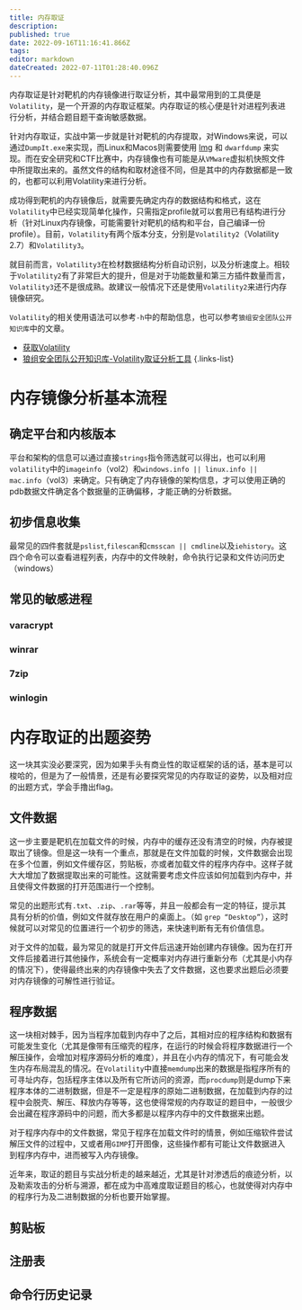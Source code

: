 ```yaml
---
title: 内存取证
description: 
published: true
date: 2022-09-16T11:16:41.866Z
tags: 
editor: markdown
dateCreated: 2022-07-11T01:28:40.096Z
---
```


内存取证是针对靶机的内存镜像进行取证分析，其中最常用到的工具便是`Volatility`，是一个开源的内存取证框架。内存取证的核心便是针对进程列表进行分析，并结合题目题干查询敏感数据。

针对内存取证，实战中第一步就是针对靶机的内存提取，对Windows来说，可以通过`DumpIt.exe`来实现，而Linux和Macos则需要使用 [lmg](https://github.com/halpomeranz/lmg) 和 `dwarfdump` 来实现。而在安全研究和CTF比赛中，内存镜像也有可能是从`VMware`虚拟机快照文件中所提取出来的。虽然文件的结构和取材途径不同，但是其中的内存数据都是一致的，也都可以利用Volatility来进行分析。

成功得到靶机的内存镜像后，就需要先确定内存的数据结构和格式，这在`Volatility`中已经实现简单化操作，只需指定profile就可以套用已有结构进行分析（针对Linux内存镜像，可能需要针对靶机的结构和平台，自己编译一份profile）。目前，`Volatility`有两个版本分支，分别是`Volatility2`（Volatility 2.7）和`Volatility3`。

就目前而言，`Volatility3`在检材数据结构分析自动识别，以及分析速度上。相较于`Volatility2`有了非常巨大的提升，但是对于功能数量和第三方插件数量而言，`Volatility3`还不是很成熟。故建议一般情况下还是使用`Volatility2`来进行内存镜像研究。

`Volatility`的相关使用语法可以参考`-h`中的帮助信息，也可以参考`狼组安全团队公开知识库`中的文章。 

- [获取Volatility](/forensic/memory-analysis/install_volatility)
- [狼组安全团队公开知识库-Volatility取证分析工具](https://wiki.wgpsec.org/knowledge/ctf/Volatility.html)
{.links-list}

# 内存镜像分析基本流程
## 确定平台和内核版本
平台和架构的信息可以通过直接`strings`指令筛选就可以得出，也可以利用`volatility`中的`imageinfo`（vol2）和`windows.info || linux.info || mac.info`（vol3）来确定。只有确定了内存镜像的架构信息，才可以使用正确的pdb数据文件确定各个数据量的正确偏移，才能正确的分析数据。

## 初步信息收集
最常见的四件套就是`pslist`,`filescan`和`cmsscan || cmdline`以及`iehistory`。这四个命令可以查看进程列表，内存中的文件映射，命令执行记录和文件访问历史（windows）

## 常见的敏感进程
### varacrypt
### winrar
### 7zip
### winlogin


# 内存取证的出题姿势
这一块其实没必要深究，因为如果手头有商业性的取证框架的话的话，基本是可以梭哈的，但是为了一般情景，还是有必要探究常见的内存取证的姿势，以及相对应的出题方式，学会手撸出flag。

## 文件数据

这一步主要是靶机在加载文件的时候，内存中的缓存还没有清空的时候，内存被提取出了镜像。但是这一块有一个重点，那就是在文件加载的时候，文件数据会出现在多个位置，例如文件缓存区，剪贴板，亦或者加载文件的程序内存中。这样子就大大增加了数据提取出来的可能性。这就需要考虑文件应该如何加载到内存中，并且使得文件数据的打开范围进行一个控制。

常见的出题形式有`.txt`、`.zip`、`.rar`等等，并且一般都会有一定的特征，提示其具有分析的价值，例如文件就存放在用户的桌面上。（如 `grep “Desktop”`），这时候就可以对常见的位置进行一个初步的筛选，来快速判断有无有价值信息。

对于文件的加载，最为常见的就是打开文件后迅速开始创建内存镜像。因为在打开文件后接着进行其他操作，系统会有一定概率对内存进行重新分布（尤其是小内存的情况下），使得最终出来的内存镜像中失去了文件数据，这也要求出题后必须要对内存镜像的可解性进行验证。

## 程序数据

这一块相对棘手，因为当程序加载到内存中了之后，其相对应的程序结构和数据有可能发生变化（尤其是像带有压缩壳的程序，在运行的时候会将程序数据进行一个解压操作，会增加对程序源码分析的难度），并且在小内存的情况下，有可能会发生内存布局混乱的情况。在`Volatility`中直接`memdump`出来的数据是指程序所有的可寻址内存，包括程序主体以及所有它所访问的资源，而`procdump`则是dump下来程序本体的二进制数据，但是不一定是程序的原始二进制数据，在加载到内存的过程中会脱壳、解压、释放内存等等，这也使得常规的内存取证的题目中，一般很少会出藏在程序源码中的问题，而大多都是以程序内存中的文件数据来出题。

对于程序内存中的文件数据，常见于程序在加载文件时的情景，例如压缩软件尝试解压文件的过程中，又或者用`GIMP`打开图像，这些操作都有可能让文件数据进入到程序内存中，进而被写入内存镜像。

近年来，取证的题目与实战分析走的越来越近，尤其是针对渗透后的痕迹分析，以及勒索攻击的分析与溯源，都在成为中高难度取证题目的核心，也就使得对内存中的程序行为及二进制数据的分析也要开始掌握。

## 剪贴板

## 注册表

## 命令行历史记录